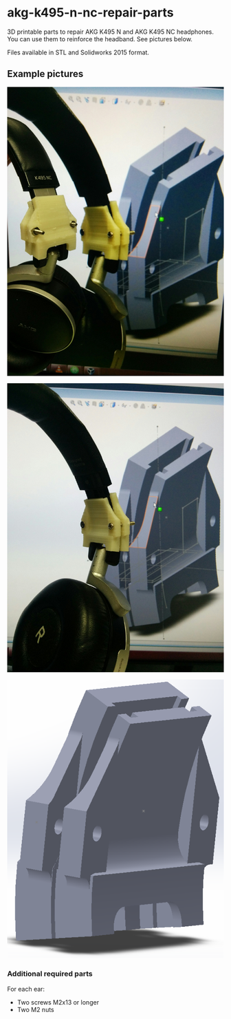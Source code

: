 # akg-k495-n-nc-repair-parts

3D printable parts to repair AKG K495 N and AKG K495 NC headphones. You can use them to reinforce  the headband. See pictures below.

Files available in STL and Solidworks 2015 format.

## Example pictures

![](pictures/assembled2.jpg)

![](pictures/assembled1.jpg)

![](pictures/cad.png)

### Additional required parts

For each ear:

- Two screws M2x13 or longer
- Two M2 nuts
